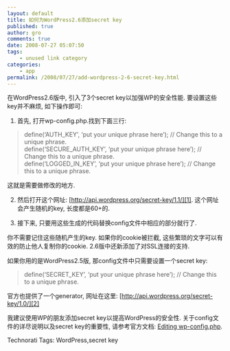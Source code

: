 ```yaml
---
layout: default
title: 如何为WordPress2.6添加secret key
published: true
author: gro
comments: true
date: 2008-07-27 05:07:50
tags:
    - unused link category
categories:
    - app
permalink: /2008/07/27/add-wordpress-2-6-secret-key.html
---
```

在WordPress2.6版中, 引入了3个secret key以加强WP的安全性能. 要设置这些key并不麻烦, 如下操作即可:

1. 首先, 打开wp-config.php.找到下面三行:

> define(&#8216;AUTH_KEY&#8217;, &#8216;put your unique phrase here&#8217;); // Change this to a unique phrase.   
> define(&#8216;SECURE\_AUTH\_KEY&#8217;, &#8216;put your unique phrase here&#8217;); // Change this to a unique phrase.   
> define(&#8216;LOGGED\_IN\_KEY&#8217;, &#8216;put your unique phrase here&#8217;); // Change this to a unique phrase.

这就是需要做修改的地方.

2. 然后打开这个网址: [http://api.wordpress.org/secret-key/1.1/][1]. 这个网址会产生随机的key, 长度都是60+的.

3. 接下来, 只要用这些生成的代码替换config文件中相应的部分就行了.

你不需要记住这些随机产生的key. 如果你的cookie被拦截, 这些繁琐的文字可以有效的防止他人复制你的cookie. 2.6版中还新添加了对SSL连接的支持.

如果你用的是WordPress2.5版, 那config文件中只需要设置一个secret key:

> define(&#8216;SECRET_KEY&#8217;, &#8216;put your unique phrase here&#8217;); // Change this to a unique phrase.

官方也提供了一个generator, 网址在这里: [http://api.wordpress.org/secret-key/1.0/][2]

我建议使用WP的朋友添加secret key以提高WordPress的安全性. 关于config文件的详尽说明以及secret key的重要性, 请参考官方文档: [Editing wp-config.php][3].


  Technorati Tags: WordPress,secret key


 [1]: http://api.wordpress.org/secret-key/1.1/ "WordPress 2.6 secret keys generator"
 [2]: http://api.wordpress.org/secret-key/1.0/ "WordPress 2.5 secret key generator"
 [3]: http://codex.wordpress.org/Editing_wp-config.php "WordPress - Editing wp-config.php"